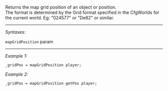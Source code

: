 Returns the map grid position of an object or position.<br>
The format is determined by the Grid format specified in the CfgWorlds for the current world. Eg: "024577" or "De82" or similar.


---
*Syntaxes:*

`mapGridPosition` param

---
*Example 1:*

```sqf
_gridPos = mapGridPosition player;
```

*Example 2:*

```sqf
_gridPos = mapGridPosition getPos player;
```